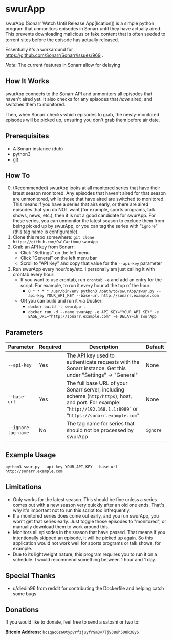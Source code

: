 # swurApp

swurApp (Sonarr Watch Until Release App\[lication]) is a simple python program that unmonitors episodes in Sonarr until they have actually aired.
This prevents downloading malicious or fake content that is often seeded to torrent sites before the episode has actually released.

Essentially it's a workaround for https://github.com/Sonarr/Sonarr/issues/969 .

_Note_: The current features in Sonarr allow for delaying

## How It Works

swurApp connects to the Sonarr API and unmonitors all episodes that haven't aired yet. It also checks for any episodes that _have_ aired, and switches them to monitored.

Then, when Sonarr checks which episodes to grab, the newly-monitored episodes will be picked up, ensuring you don't grab them before air date.

## Prerequisites

- A Sonarr instance (duh)
- python3
- git

## How To

0. (Recommended) swurApp looks at all monitored series that have their latest season monitored. Any episodes that haven't aired for that season are unmonitored, while those that have aired are switched to monitored.
   This means if you have a series that airs early, or there are aired episodes that you do NOT want (for example, sports programs, talk shows, news, etc.), then it is not a good candidate for swurApp. For these series,
   you can unmonitor the latest season to exclude them from being picked up by swurApp, or you can tag the series with "`ignore`" (this tag name is configurable).
1. Clone this repo somewhere: `git clone https://github.com/OwlCaribou/swurApp`
2. Grab an API key from Sonarr:
    - Click "Settings" on the left menu
    - Click "General" on the left menu bar
    - Scroll to "API Key" and copy that value for the `--api-key` parameter
3. Run swurApp every hour/day/etc. I personally am just calling it with crontab every hour:
    - If you want to use crontab, run `crontab -e` and add an entry for the script. For example, to run it every hour at the top of the hour:
        - `0 * * * * /usr/bin/env python3 /path/to/swurApp/swur.py --api-key YOUR_API_KEY --base-url http://sonarr.example.com`
    - OR you can build and run it via Docker:
      - `docker build -t swurApp .`
      - `docker run -d --name swurApp -e API_KEY="YOUR_API_KEY" -e BASE_URL="http://sonarr.example.com" -e DELAY=1h swurApp`

## Parameters

| Parameter           | Required | Description                                                                                                                                                          | Default  |
|---------------------|----------|----------------------------------------------------------------------------------------------------------------------------------------------------------------------|----------|
| `--api-key`         | Yes      | The API key used to authenticate requests with the Sonarr instance. Get this under "Settings" -> "General"                                                           | None     |
| `--base-url`        | Yes      | The full base URL of your Sonarr server, including scheme (`http/https`), host, and port. For example: "`http://192.168.1.1:8989`" or "`https://sonarr.example.com`" | None     |
| `--ignore-tag-name` | No       | The tag name for series that should not be processed by swurApp                                                                                                      | `ignore` |

## Example Usage

`python3 swur.py --api-key YOUR_API_KEY --base-url http://sonarr.example.com`

## Limitations

- Only works for the latest season. This should be fine unless a series comes out with a new season very quickly after an old one ends. That's why it's important not to run this script too infrequently.
- If a monitored series does come out early, and you run swurApp, you won't get that series early. Just toggle those episodes to "monitored", or manually download them to work around this.
- Monitors all episodes in the season that have passed. That means if you intentionally skipped an episode, it will be picked up again. So this application would not work well for sports programs or talk shows, for example.
- Due to its lightweight nature, this program requires you to run it on a schedule. I would recommend something between 1 hour and 1 day.

## Special Thanks
- u/diedin96 from reddit for contributing the Dockerfile and helping catch some bugs

## Donations

If you would like to donate, feel free to send a satoshi or two to:

**Bitcoin Address:** `bc1qac6z60typvrfzjuyfr9m3v7lj938uh508k38y6`